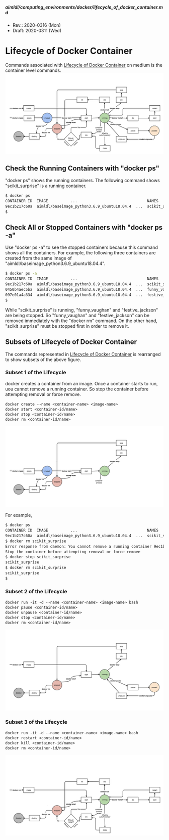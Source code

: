 ##### aimldl/computing_environments/docker/lifecycle_of_docker_container.md
* Rev.: 2020-0316 (Mon)
* Draft: 2020-0311 (Wed)
# Lifecycle of Docker Container
Commands associated with [Lifecycle of Docker Container](https://medium.com/@nagarwal/lifecycle-of-docker-container-d2da9f85959) on medium is the container level commands.
<img src="images/docker-lifecycle_of_docker_container.png">

## Check the Running Containers with "docker ps"
"docker ps" shows the running containers. The following command shows "scikit_surprise" is a running container.
```bash
$ docker ps
CONTAINER ID  IMAGE          ...                               NAMES
9ec1b217c60a  aimldl/baseimage_python3.6.9_ubuntu18.04.4  ...  scikit_surprise
$
```
## Check All or Stopped Containers with "docker ps -a"
Use "docker ps -a" to see the stopped containers because this command shows all the containers. For example, the following three containers are created from the same image of "aimldl/baseimage_python3.6.9_ubuntu18.04.4".
```bash
$ docker ps -a
CONTAINER ID  IMAGE          ...                               NAMES
9ec1b217c60a  aimldl/baseimage_python3.6.9_ubuntu18.04.4  ...  scikit_surprise
0450b4aec5ba  aimldl/baseimage_python3.6.9_ubuntu18.04.4  ...  funny_vaughan
097e01a4a334  aimldl/baseimage_python3.6.9_ubuntu18.04.4  ...  festive_jackson
$
```
While "scikit_surprise" is running, "funny_vaughan" and "festive_jackson" are being stopped. So "funny_vaughan" and "festive_jackson" can be removed immediately with the "docker rm" command. On the other hand, "scikit_surprise" must be stopped first in order to remove it.

## Subsets of Lifecycle of Docker Container
The commands represented in [Lifecycle of Docker Container](https://medium.com/@nagarwal/lifecycle-of-docker-container-d2da9f85959) is rearranged to show subsets of the above figure.

### Subset 1 of the Lifecycle
docker creates a container from an image. Once a container starts to run, uou cannot remove a running container. So stop the container before attempting removal or force remove.
```
docker create --name <container-name> <image-name>
docker start <container-id/name>
docker stop <container-id/name>
docker rm <container-id/name>
```
<img src="images/docker-lifecycle_of_docker_container-subset_1.png">

For example,
```bash
$ docker ps
CONTAINER ID  IMAGE          ...                               NAMES
9ec1b217c60a  aimldl/baseimage_python3.6.9_ubuntu18.04.4  ...  scikit_surprise
$ docker rm scikit_surprise
Error response from daemon: You cannot remove a running container 9ec1b217c60a.
Stop the container before attempting removal or force remove
$ docker stop scikit_surprise
scikit_surprise
$ docker rm scikit_surprise
scikit_surprise
$
```

### Subset 2 of the Lifecycle
```
docker run -it -d --name <container-name> <image-name> bash
docker pause <container-id/name>
docker unpause <container-id/name>
docker stop <container-id/name>
docker rm <container-id/name>
```
<img src="images/docker-lifecycle_of_docker_container-subset_2.png">

### Subset 3 of the Lifecycle
```
docker run -it -d --name <container-name> <image-name> bash
docker restart <container-id/name>
docker kill <container-id/name>
docker rm <container-id/name>
```
<img src="images/docker-lifecycle_of_docker_container-subset_3.png">
